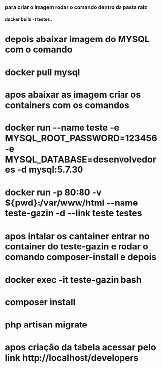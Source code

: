 ### para criar o imagem rodar o comando dentro da pasta raiz 
#### docker build -t testes .
# depois abaixar imagem do MYSQL com o comando 
# docker pull mysql
# apos abaixar as imagem criar os containers com os comandos 
# docker run --name teste -e MYSQL_ROOT_PASSWORD=123456 -e MYSQL_DATABASE=desenvolvedores -d mysql:5.7.30
# docker run -p 80:80 -v ${pwd}:/var/www/html --name teste-gazin -d --link teste testes
# apos intalar os cantainer entrar no container do teste-gazin e rodar o comando composer-install e depois 
# docker exec -it teste-gazin bash 
# composer install
# php artisan migrate
# apos criação da tabela acessar pelo link http://localhost/developers
